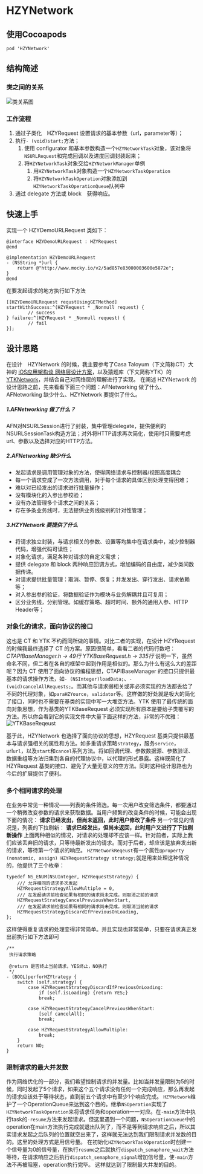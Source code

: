 # HZYNetwork
## 使用Cocoapods

```
pod 'HZYNetwork'
```
## 结构简述
### 类之间的关系
![类关系图](HZYNetwork.png)

### 工作流程
1. 通过子类化　HZYRequest 设置请求的基本参数（url，parameter等）；
2. 执行`- (void)start;`方法；
    1. 使用 configurator 和基本参数构造一个`HZYNetworkTask`对象，该对象将`NSURLRequest`和完成回调以及进度回调封装起来；
    2. 将`HZYNetworkTask`对象交给`HZYNetworkManager`单例
        1. 用`HZYNetworkTask`对象构造一个`HZYNetworkTaskOperation`
        2. 将`HZYNetworkTaskOperation`对象添加到`HZYNetworkTaskOperationQueue`队列中
3. 通过 delegate 方法或 block　获得响应。

## 快速上手
实现一个 HZYDemoURLRequest 类如下：

```
@interface HZYDemoURLRequest : HZYRequest
@end

@implementation HZYDemoURLRequest
- (NSString *)url {
    return @"http://www.mocky.io/v2/5ad857e83000003600e5872e";
}
@end
```

在要发起请求的地方执行如下方法

```
[[HZYDemoURLRequest requstUsingGETMethod] startWithSuccess:^(HZYRequest * _Nonnull request) {
        // success
} failure:^(HZYRequest * _Nonnull request) {
        // fail
}];
```

## 设计思路
在设计　HZYNetwork 的时候，我主要参考了Casa Taloyum（下文简称CT）大神的
[iOS应用架构谈 网络层设计方案](https://casatwy.com/iosying-yong-jia-gou-tan-wang-luo-ceng-she-ji-fang-an.html)，以及猿题库（下文简称YTK）的[YTKNetwork](https://github.com/yuantiku/YTKNetwork)，并结合自己对网络层的理解进行了实现。
在阐述 HZYNetwork 的设计思路之前，先来看看下面三个问题：AFNetworking 做了什么、AFNetworking 缺少什么、HZYNetwork 要提供了什么。

##### 1.AFNetworking 做了什么？
AFN对NSURLSession进行了封装，集中管理delegate，提供便利的NSURLSessionTask构造方法；对外将HTTP请求再次简化，使用时只需要考虑url、参数以及选择对应的HTTP方法。

##### 2.AFNetworking 缺少什么
- 发起请求是调用管理对象的方法，使得网络请求与控制器/视图高度耦合
- 每一个请求变成了一次方法调用，对于每个请求的具体区别处理变得困难；
- 难以对已经发出的请求进行批量操作；
- 没有模块化的入参出参校验；
- 没有办法管理多个请求之间的关系；
- 存在多条业务线时，无法提供业务线级别的针对性管理；

##### 3.HZYNetwork 要提供了什么
- 将请求独立封装，与请求相关的参数、设置等均集中在请求类中，减少控制器代码，增强代码可读性；
- 对象化请求，满足各种对请求的自定义需求；
- 提供 delegate 和 block 两种响应回调方式，增加编码的自由度，减少类间数据传递。
- 对请求提供批量管理：取消、暂停、恢复；并发发出、穿行发出、请求依赖等；
- 对入参出参的验证，将数据验证作为模块与业务解耦并且可复用；
- 区分业务线，分别管理。如缓存策略、超时时间、额外的通用入参、HTTP Header等；

### 对象化的请求，面向协议的接口
这也是 CT 和 YTK 不约而同所做的事情。对比二者的实现，在设计 HZYRequest 的时候我最终选择了 CT 的方案。原因很简单，看看二者的代码行数吧：
*CTAPIBaseManager.h -> 49行
YTKBaseRequest.h -> 335行*
说明一下，虽然命名不同，但二者在各自的框架中起到作用是相似的。那么为什么有这么大的差距呢？因为 CT 使用了面向协议的编程思想，CTAPIBaseManager 的接口只提供最基本的请求操作方法，如`- (NSInteger)loadData;`、`- (void)cancelAllRequests;`。而其他与请求弱相关或非必须实现的方法都丢给了不同的代理对象，如`paraHZYource`，`validator`等。这样做的好处就是极大的简化了接口，同时也不需要在基类的实现中写一大堆空方法。YTK 使用了最传统的面向对象思想，作为基类的YTKBaseRequest 必须实现所有原本是要给子类覆写的方法。所以你会看到它的实现文件中大量下面这样的方法，非常的不优雅：
![YTKBaseReqeust](YTKBaseReqeust.png)

基于此，HZYNetwork 也选择了面向协议的思想，HZYRequest 基类只提供最基本与请求强相关的属性和方法。如多重请求策略`strategy`，服务`service`，url`url`，以及`start`和`cancel`系列方法。将如回调代理、参数数据源、参数验证、数据重组等方法归集到各自的代理协议中，以代理的形式暴露。这样既简化了 HZYRequest 基类的接口、避免了大量无意义的空方法。同时这种设计思路也为今后的扩展提供了便利。

### 多个相同请求的处理
在业务中常见一种情况——列表的条件筛选。每一次用户改变筛选条件，都要通过一个稍微改变参数的请求来获取数据。当用户频繁的改变条件的时候，可能会出现下面的情况：
**请求已经发出，但尚未返回，此时用户修改了条件**
另一个常见的情况是，列表的下拉刷新：
**请求已经发出，但尚未返回，此时用户又进行了下拉刷新操作**
上面两种相似的情况，对请求的处理却不应该一样。针对前者，实际上我们应该丢弃旧的请求，只等待最新发出的请求。而对于后者，却应该是放弃发出新的请求，等待第一个请求的响应。
`HZYNetworkReqeust`有一个属性`@property (nonatomic, assign) HZYRequestStrategy strategy;`就是用来处理这种情况的，他提供了三个枚举：

```
typedef NS_ENUM(NSUInteger, HZYRequestStrategy) {
    /// 允许相同的请求多次发起
    HZYRequestStrategyAllowMultiple = 0,
    /// 在发起请求前检查如果有相同的请求尚未完成，则取消之前的请求
    HZYRequestStrategyCancelPreviousWhenStart,
    /// 在发起请求前检查如果有相同的请求尚未完成，则取消当前的请求
    HZYRequestStrategyDiscardIfPreviousOnLoading,
};
```
这样使得重复请求的处理变得非常简单。并且实现也非常简单，只要在请求真正发出前执行如下方法即可

```
/**
 执行请求策略
 
 @return 是否终止当前请求，YES终止，NO执行
 */
- (BOOL)perforHZYtrategy {
    switch (self.strategy) {
        case HZYRequestStrategyDiscardIfPreviousOnLoading:
            if (self.isLoading) {return YES;}
            break;
            
        case HZYRequestStrategyCancelPreviousWhenStart:
            [self cancelAll];
            break;
            
        case HZYRequestStrategyAllowMultiple:
            break;
    }
    return NO;
}

```
### 限制请求的最大并发数
作为网络优化的一部分，我们希望控制请求的并发量。比如当并发量限制为5的时候，同时发起了5个请求，如果这个五个请求没有任何一个完成响应，那么再发起的请求应该处于等待状态，直到前五个请求中有至少1个响应完成。
`HZYNetwork`维护了一个OperationQueue来达到这个目的。继承`NSOperation`实现了`HZYNetworkTaskOperation`来将请求任务和operation一一对应。在`-main`方法中执行task的`-resume`方法来发起请求。但这里遇到一个问题，`NSOperationQueue`中的operation在main方法执行完成就退出队列了，而不是等到请求响应之后，所以其实请求发起之后队列的位置就空出来了，这样就无法达到我们限制请求并发数的目的。这里的处理方式是用信号量。
在初始化`HZYNetworkTaskOperation`时创建一个信号量为0的信号量，在执行`resume`之后就执行`dispatch_semaphore_wait`方法等待，在请求响应之后执行`dispatch_semaphore_signal`增加信号量，使`-main`方法不再被阻塞，operation执行完毕。
这样就达到了限制最大并发的目的。

